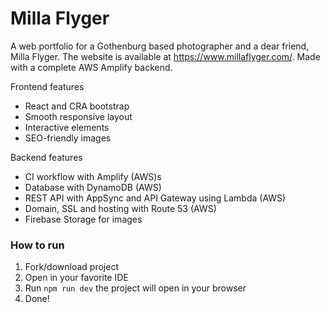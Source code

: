 # Milla Flyger
A web portfolio for a Gothenburg based photographer and a dear friend, Milla Flyger. The website is available at <https://www.millaflyger.com/>.
Made with a complete AWS Amplify backend.

Frontend features
- React and CRA bootstrap
- Smooth responsive layout
- Interactive elements
- SEO-friendly images

Backend features
- CI workflow with Amplify (AWS)s
- Database with DynamoDB (AWS)
- REST API with AppSync and API Gateway using Lambda (AWS)
- Domain, SSL and hosting with Route 53 (AWS)
- Firebase Storage for images
### How to run
1. Fork/download project
2. Open in your favorite IDE
3. Run `npm run dev` the project will open in your browser
4. Done!
